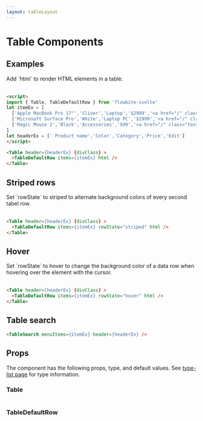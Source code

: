 ```yaml
---
layout: tableLayout
---
```


<script>
import { Table, TableDefaultRow, TableSearch } from '$lib/index'
import componentProps1 from '../props/Table.json'
import componentProps2 from '../props/TableDefaultRow.json'
export let items1 = componentProps1.props
export let items2 = componentProps2.props
let propHeader = ['Name', 'Type', 'Default']
// console.log(items)
let divClass='w-full relative overflow-x-auto shadow-md sm:rounded-lg'
let itemEx = [
  ['Apple MacBook Pro 17"','Sliver','Laptop','$2999','<a href="/" class="text-blue-600 hover:underline dark:text-blue-500">Edit</a>'],
  ['Microsoft Surface Pro','White','Laptop PC','$1999','<a href="/" class="text-blue-600 hover:underline dark:text-blue-500">Edit</a>'],
  ['Magic Mouse 2','Black','Accessories','$99','<a href="/" class="text-blue-600 hover:underline dark:text-blue-500">Edit</a>']
]
let headerEx = [' Product name','Color','Category','Price','Edit']
</script>


<h1 class="text-3xl w-full dark:text-white pt-16">Table Components</h1>

<h2 class="text-2xl mt-8 dark:text-white py-8">Examples</h2>

<p class="dark:text-white py-4 text-lg">Add `html` to render HTML elements in a table.</p>

<div class="container justify-center rounded-xl mx-auto bg-gradient-to-r bg-white dark:bg-gray-900 border border-gray-200 dark:border-gray-700 p-2 sm:p-6">
<Table header={headerEx} {divClass} >
  <TableDefaultRow items={itemEx} html />
</Table>
</div>

```html
<script>
import { Table, TableDefaultRow } from 'flowbite-svelte'
let itemEx = [
  ['Apple MacBook Pro 17"','Sliver','Laptop','$2999','<a href="/" class="text-blue-600 hover:underline dark:text-blue-500">Edit</a>'],
  ['Microsoft Surface Pro','White','Laptop PC','$1999','<a href="/" class="text-blue-600 hover:underline dark:text-blue-500">Edit</a>'],
  ['Magic Mouse 2','Black','Accessories','$99','<a href="/" class="text-blue-600 hover:underline dark:text-blue-500">Edit</a>']
]
let headerEx = [' Product name','Color','Category','Price','Edit']
</script>

<Table header={headerEx} {divClass} >
  <TableDefaultRow items={itemEx} html />
</Table>
```

<h2 class="text-2xl w-full dark:text-white py-8">Striped rows</h2>

<p class="dark:text-white py-4 text-lg">Set `rowState` to striped to alternate background colors of every second tabel row.</p>

<div class="container justify-center rounded-xl mx-auto bg-gradient-to-r bg-white dark:bg-gray-900 border border-gray-200 dark:border-gray-700 p-2 sm:p-6">
<Table header={headerEx} {divClass} >
  <TableDefaultRow items={itemEx} rowState="striped" html />
</Table>
</div>

```html
<Table header={headerEx} {divClass} >
  <TableDefaultRow items={itemEx} rowState="striped" html />
</Table>
```

<h2 class="text-2xl w-full dark:text-white py-8">Hover</h2>

<p class="dark:text-white py-4 text-lg">Set `rowState` to hover to change the background color of a data row when hovering over the element with the cursor.</p>

<div class="container justify-center rounded-xl mx-auto bg-gradient-to-r bg-white dark:bg-gray-900 border border-gray-200 dark:border-gray-700 p-2 sm:p-6">
<Table header={headerEx} {divClass} >
  <TableDefaultRow items={itemEx} rowState="hover" html />
</Table>
</div>

```html
<Table header={headerEx} {divClass} >
  <TableDefaultRow items={itemEx} rowState="hover" html />
</Table>
```

<h2 class="text-2xl w-full dark:text-white py-8">Table search</h2>

<TableSearch menuItems={itemEx} header={headerEx} />

```html
<TableSearch menuItems={itemEx} header={headerEx} />
```

<h2 class="text-2xl w-full dark:text-white py-8">Props</h2>

<p class="dark:text-white py-4 text-lg">The component has the following props, type, and default values. See <a href="/type-list" class="text-blue-600 hover:underline dark:text-blue-500">type-list page</a> for type information.</p>

<h3 class="text-xl w-full dark:text-white py-8">Table</h3>

<Table header={propHeader} {divClass} >
  <TableDefaultRow items={items1} rowState='hover' />
</Table>

<h3 class="text-xl w-full dark:text-white py-8">TableDefaultRow</h3>

<Table header={propHeader} {divClass} >
  <TableDefaultRow items={items2} rowState='hover' />
</Table>